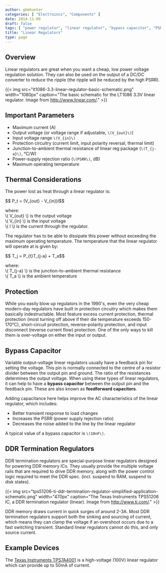 ```yaml
---
author: gbmhunter
categories: [ "Electroincs", "Components" ]
date: 2014-11-09
draft: false
tags: [ "power regulator", "linear regulator", "bypass capacitor", "PSRR", "CMRR" ]
title: "Linear Regulators"
type: page
---
```


## Overview

Linear regulators are great when you want a cheap, low power voltage regulation solution. They can also be used on the output of a DC/DC converter to reduce the ripple (the ripple will be reduced by the high PSRR).

{{< img src="lt1086-3.3-linear-regulator-basic-schematic.png" width="1080px" caption="The basic schematic for the LT1086 3.3V linear regulator. Image from http://www.linear.com/."  >}}

## Important Parameters

* Maximum current (A)
* Output voltage (or voltage range if adjustable, `\(V_{out}\)`)
* Input voltage range `\(V_{in}\)`
* Protection circuitry (current limit, input polarity reversal, thermal limit)
* Junction-to-ambient thermal resistance of linear reg package (`\(T_{j-a}\)`, °C/W)
* Power-supply rejection ratio (`\(PSRR\)`, dB)
* Maximum operating temperature

## Thermal Considerations

The power lost as heat through a linear regulator is:

<div>$$ P_t = (V_{out} - V_{in})I$$</div>

<p class="centered">
    where:<br>
    \( V_{out} \) is the output voltage<br>
    \( V_{in} \) is the input voltage<br>
    \( I \) is the current through the regulator.<br>
</p>

The regulator has to be able to dissipate this power without exceeding the maximum operating temperature. The temperature that the linear regulator will operate at is given by:

<div>$$ T_j = P_{t}T_{j-a} + T_a$$</div>

<p class="centered">
    where:<br>
    \( T_{j-a} \) is the junction-to-ambient thermal resistance<br>
    \( T_a \) is the ambient temperature<br>
</p>

## Protection

While you easily blow up regulators in the 1990's, even the very cheap modern-day regulators have built in protection circuitry which makes them basically indestructable. Most feature excess current protection, thermal protection (most turning off above if their die temperature exceeds 150-170°C), short-circuit protection, reverse-polarity protection, and input disconnect (reverse current flow) protection. One of the only ways to kill them is over-voltage on either the input or output.

## Bypass Capacitor

Variable output-voltage linear regulators usually have a feedback pin for setting the voltage. This pin is normally connected to the centre of a resistor divider between the output pin and ground. The ratio of the resistances determines the output voltage. When using these types of linear regulators, it can help to have a **bypass capacitor** between the output pin and the feedback pin. These are also known as **feedforward capacitors**.

Adding capacitance here helps improve the AC characteristics of the linear regulator, which includes:

* Better transient response to load changes
* Increases the PSRR (power supply rejection ratio)
* Decreases the noise added to the line by the linear regulator

A typical value of a bypass capacitor is `\(10nF\)`.

## DDR Termination Regulators

DDR termination regulators are special-purpose linear regulators designed for powering DDR memory ICs. They usually provide the multiple voltage rails that are required to drive DDR memory, along with the power control logic required to meet the DDR spec. (incl. suspend to RAM, suspend to disk states).

{{< img src="tps51206-ti-ddr-termination-regulator-simplified-application-schematic.png" width="470px" caption="The Texas Instruments TPS51206 IC, a DDR termination regulator (linear). Image from http://www.ti.com/."  >}}

DDR memory draws current in quick surges of around 2-3A. Most DDR termination regulators support both the sinking and sourcing of current, which means they can clamp the voltage if an overshoot occurs due to a fast switching transient. Standard linear regulators cannot do this, and only source current.

## Example Devices

The [Texas Instruments TPS7A4001](http://www.ti.com/product/tps7A4001) is a high-voltage (100V) linear regulator which can provide up to 50mA of current.
